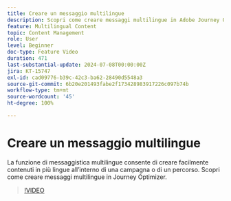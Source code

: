 ```yaml
---
title: Creare un messaggio multilingue
description: Scopri come creare messaggi multilingue in Adobe Journey Optimizer.
feature: Multilingual Content
topic: Content Management
role: User
level: Beginner
doc-type: Feature Video
duration: 471
last-substantial-update: 2024-07-08T00:00:00Z
jira: KT-15747
exl-id: cad09776-b39c-42c3-ba62-28490d5548a3
source-git-commit: 6b20e201493fabe2f173428983917226c097b74b
workflow-type: tm+mt
source-wordcount: '45'
ht-degree: 100%

---
```


# Creare un messaggio multilingue

La funzione di messaggistica multilingue consente di creare facilmente contenuti in più lingue all’interno di una campagna o di un percorso. Scopri come creare messaggi multilingue in Journey Optimizer.

>[!VIDEO](https://video.tv.adobe.com/v/3452121/?learn=on&captions=ita)
